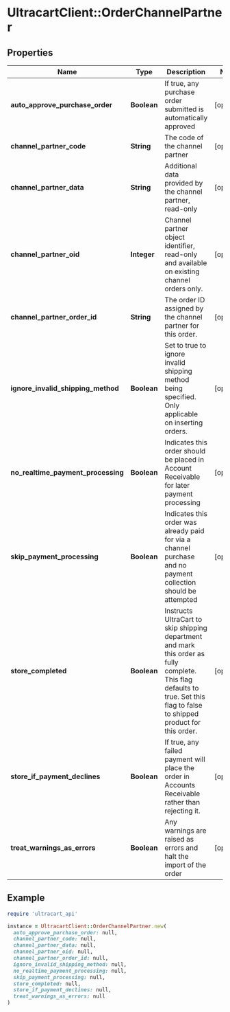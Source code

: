 # UltracartClient::OrderChannelPartner

## Properties

| Name | Type | Description | Notes |
| ---- | ---- | ----------- | ----- |
| **auto_approve_purchase_order** | **Boolean** | If true, any purchase order submitted is automatically approved | [optional] |
| **channel_partner_code** | **String** | The code of the channel partner | [optional] |
| **channel_partner_data** | **String** | Additional data provided by the channel partner, read-only | [optional] |
| **channel_partner_oid** | **Integer** | Channel partner object identifier, read-only and available on existing channel orders only. | [optional] |
| **channel_partner_order_id** | **String** | The order ID assigned by the channel partner for this order. | [optional] |
| **ignore_invalid_shipping_method** | **Boolean** | Set to true to ignore invalid shipping method being specified.  Only applicable on inserting orders. | [optional] |
| **no_realtime_payment_processing** | **Boolean** | Indicates this order should be placed in Account Receivable for later payment processing | [optional] |
| **skip_payment_processing** | **Boolean** | Indicates this order was already paid for via a channel purchase and no payment collection should be attempted | [optional] |
| **store_completed** | **Boolean** | Instructs UltraCart to skip shipping department and mark this order as fully complete.  This flag defaults to true.  Set this flag to false to shipped product for this order. | [optional] |
| **store_if_payment_declines** | **Boolean** | If true, any failed payment will place the order in Accounts Receivable rather than rejecting it. | [optional] |
| **treat_warnings_as_errors** | **Boolean** | Any warnings are raised as errors and halt the import of the order | [optional] |

## Example

```ruby
require 'ultracart_api'

instance = UltracartClient::OrderChannelPartner.new(
  auto_approve_purchase_order: null,
  channel_partner_code: null,
  channel_partner_data: null,
  channel_partner_oid: null,
  channel_partner_order_id: null,
  ignore_invalid_shipping_method: null,
  no_realtime_payment_processing: null,
  skip_payment_processing: null,
  store_completed: null,
  store_if_payment_declines: null,
  treat_warnings_as_errors: null
)
```

